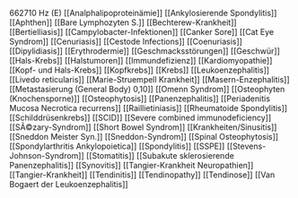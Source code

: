 662710 Hz (E)
[[Analphalipoproteinämie]]
[[Ankylosierende Spondylitis]]
[[Aphthen]]
[[Bare Lymphozyten S.]]
[[Bechterew-Krankheit]]
[[Bertielliasis]]
[[Campylobacter-Infektionen]]
[[Canker Sore]]
[[Cat Eye Syndrom]]
[[Cenuriasis]]
[[Cestode Infections]]
[[Coenuriasis]]
[[Dipylidiasis]]
[[Erythrodermie]]
[[Geschmacksstörungen]]
[[Geschwür]]
[[Hals-Krebs]]
[[Halstumoren]]
[[Immundefizienz]]
[[Kardiomyopathie]]
[[Kopf- und Hals-Krebs]]
[[Kopfkrebs]]
[[Krebs]]
[[Leukoenzephalitis]]
[[Livedo reticularis]]
[[Marie-Struempell Krankheit]]
[[Masern-Enzephalitis]]
[[Metastasierung (General Body) 0,10]]
[[Omenn Syndrom]]
[[Osteophyten (Knochensporne)]]
[[Osteophytosis]]
[[Panenzephalitis]]
[[Periadenitis Mucosa Necrotica recurrens]]
[[Raillietiniasis]]
[[Rheumatoide Spondylitis]]
[[Schilddrüsenkrebs]]
[[SCID]]
[[Severe combined immunodeficiency]]
[[SÃ©zary-Syndrom]]
[[Short Bowel Syndrom]]
[[Krankheiten/Sinusitis]]
[[Sneddon Meister Syn.]]
[[Sneddon-Syndrom]]
[[Spinal Osteophytosis]]
[[Spondylarthritis Ankylopoietica]]
[[Spondylitis]]
[[SSPE]]
[[Stevens-Johnson-Syndrom]]
[[Stomatitis]]
[[Subakute sklerosierende Panenzephalitis]]
[[Synovitis]]
[[Tangier-Krankheit Neuropathien]]
[[Tangier-Krankheit]]
[[Tendinitis]]
[[Tendinopathy]]
[[Tendinose]]
[[Van Bogaert der Leukoenzephalitis]]